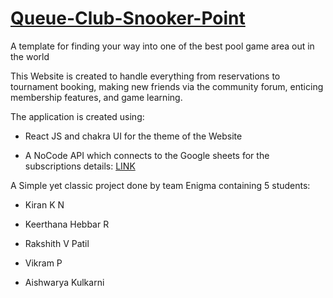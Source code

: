 # [Queue-Club-Snooker-Point](https://rakshith-v-patil.github.io/Queue-Club-Snooker-Point/)
A template for finding your way into one of the best pool game area out in the world

This Website is created to handle everything from reservations to tournament booking, making new friends via the community forum, enticing membership features, and game learning.

The application is created using:

* React JS and chakra UI for the theme of the Website

* A NoCode API which connects to the Google sheets for the subscriptions details: [LINK](https://docs.google.com/spreadsheets/d/1ES_ZS5xTySnPmfbjL2ri_ymkzsBz3qfrdwSG-4oc6Jw/edit#gid=0)

A Simple yet classic project done by team Enigma containing 5 students:

* Kiran K N

* Keerthana Hebbar R

* Rakshith V Patil

* Vikram P

* Aishwarya Kulkarni


